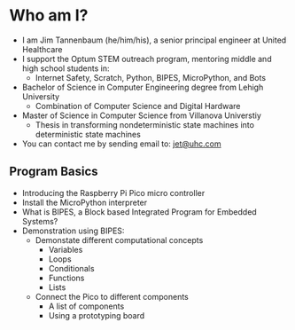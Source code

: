 # Who am I?

* I am Jim Tannenbaum (he/him/his), a senior principal engineer at United Healthcare
* I support the Optum STEM outreach program, mentoring middle and high school students in:
    * Internet Safety, Scratch, Python, BIPES, MicroPython, and Bots
* Bachelor of Science in Computer Engineering degree from Lehigh University
    * Combination of Computer Science and Digital Hardware
* Master of Science in Computer Science from Villanova Universtiy
    * Thesis in transforming nondeterministic state machines into deterministic state machines
* You can contact me by sending email to: <a href="mailto:jet@uhc.com">jet@uhc.com</a>

## Program Basics

* Introducing the Raspberry Pi Pico micro controller
* Install the MicroPython interpreter
* What is BIPES, a Block based Integrated Program for Embedded Systems?
* Demonstration using BIPES:
    * Demonstate different computational concepts
         * Variables
         * Loops
         * Conditionals
         * Functions
         * Lists
    * Connect the Pico to different components
         * A list of components
         * Using a prototyping board
